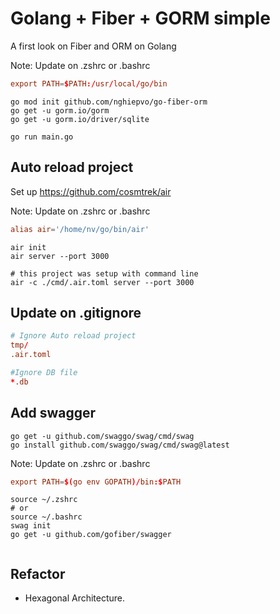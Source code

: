 # Golang + Fiber + GORM simple

A first look on Fiber and ORM on Golang  

Note: Update on .zshrc or .bashrc  

```conf
export PATH=$PATH:/usr/local/go/bin
```

```shell
go mod init github.com/nghiepvo/go-fiber-orm
go get -u gorm.io/gorm
go get -u gorm.io/driver/sqlite

go run main.go
```

## Auto reload project

Set up <https://github.com/cosmtrek/air>  

Note: Update on .zshrc or .bashrc  

```conf
alias air='/home/nv/go/bin/air'
```

```shell
air init
air server --port 3000

# this project was setup with command line
air -c ./cmd/.air.toml server --port 3000   
```

## Update on .gitignore

```conf
# Ignore Auto reload project
tmp/
.air.toml

#Ignore DB file
*.db
```

## Add swagger

```shell
go get -u github.com/swaggo/swag/cmd/swag
go install github.com/swaggo/swag/cmd/swag@latest
```

Note: Update on .zshrc or .bashrc  

```conf
export PATH=$(go env GOPATH)/bin:$PATH
```

```shell
source ~/.zshrc
# or
source ~/.bashrc
swag init
go get -u github.com/gofiber/swagger
```

```shell

```

## Refactor

- Hexagonal Architecture.
